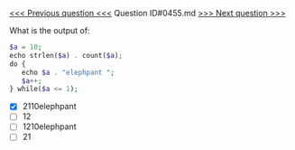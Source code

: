 [<<< Previous question <<<](0454.md)  Question ID#0455.md  [>>> Next question >>>](0456.md) 

What is the output of:

```php
$a = 10;
echo strlen($a) . count($a);
do {
   echo $a . "elephpant ";
   $a++;
} while($a <= 1);
```

- [x] 2110elephpant
- [ ] 12
- [ ] 1210elephpant
- [ ] 21
